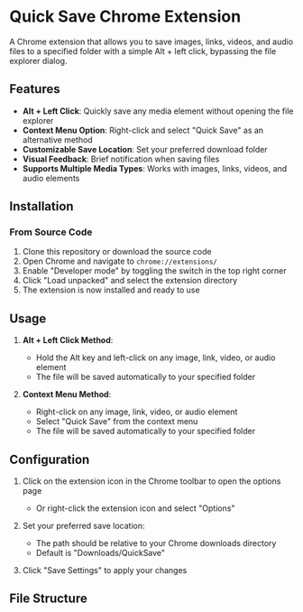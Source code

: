 # Quick Save Chrome Extension

A Chrome extension that allows you to save images, links, videos, and audio files to a specified folder with a simple Alt + left click, bypassing the file explorer dialog.

## Features

- **Alt + Left Click**: Quickly save any media element without opening the file explorer
- **Context Menu Option**: Right-click and select "Quick Save" as an alternative method
- **Customizable Save Location**: Set your preferred download folder
- **Visual Feedback**: Brief notification when saving files
- **Supports Multiple Media Types**: Works with images, links, videos, and audio elements

## Installation

### From Source Code

1. Clone this repository or download the source code
2. Open Chrome and navigate to `chrome://extensions/`
3. Enable "Developer mode" by toggling the switch in the top right corner
4. Click "Load unpacked" and select the extension directory
5. The extension is now installed and ready to use

## Usage

1. **Alt + Left Click Method**:
   - Hold the Alt key and left-click on any image, link, video, or audio element
   - The file will be saved automatically to your specified folder

2. **Context Menu Method**:
   - Right-click on any image, link, video, or audio element
   - Select "Quick Save" from the context menu
   - The file will be saved automatically to your specified folder

## Configuration

1. Click on the extension icon in the Chrome toolbar to open the options page
   - Or right-click the extension icon and select "Options"

2. Set your preferred save location:
   - The path should be relative to your Chrome downloads directory
   - Default is "Downloads/QuickSave"

3. Click "Save Settings" to apply your changes

## File Structure

